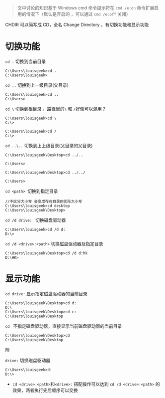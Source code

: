 > 文中讨论的知识基于 Windows cmd  命令提示符在 `cmd /e:on` 命令扩展启用的情况下（默认是开启的 ，可以通过 `cmd /e:off` 关闭）

CHDIR 可以简写成 CD，全名 Change Directory ，有切换功能和显示功能

# 切换功能

`cd .` 切换到当前目录

```shell
C:\Users\louisgeek>cd .
C:\Users\louisgeek>
```

`cd ..` 切换到上一级目录(父目录)

```shell
C:\Users\louisgeek>cd ..
C:\Users>
```


`cd \` 切换到根目录 ，路径里的`\` 和 `/`好像可以混用？

```shell
C:\Users\louisgeek>cd \
C:\>
```

```shell
C:\Users\louisgeek>cd /
C:\>
```

`cd ..\..` 切换到上上级目录(父目录的父目录)

```shell
C:\Users\louisgeek\Desktop>cd ../..

C:\Users>
```

```shell
C:\Users\louisgeek\Desktop>cd ../../

C:\Users>
```

`cd <path> `切换到指定目录

```shell
//不区分大小写 会变成存在目录的实际大小写
C:\Users\louisgeek>cd desktop
C:\Users\louisgeek\Desktop>
```

`cd /d drive: ` 切换磁盘驱动器

```shell
C:\Users\louisgeek>cd /d d:
D:\>
```

`cd /d <drive>:<path>` 切换磁盘驱动器及指定目录

```shell
C:\Users\louisgeek\Desktop>cd /d d:hk
D:\HK>
```

# 显示功能

`cd drive:` 显示指定磁盘驱动器的当前目录

```shell
C:\Users\louisgeek\Desktop>cd d:
D:\
C:\Users\louisgeek\Desktop>cd c:
C:\Users\louisgeek\Desktop
```

`cd ` 不指定磁盘驱动器，直接显示当前磁盘驱动器的当前目录

```shell
C:\Users\louisgeek\Desktop>cd
C:\Users\louisgeek\Desktop
```



附 

`drive:` 切换磁盘驱动器

```shell
C:\Users\louisgeek>d:
D:\>
```

-  `cd <drive>:<path>`和`<drive>:` 搭配操作可以达到 `cd /d <drive>:<path>` 的效果，两者执行先后顺序可以交换

  



